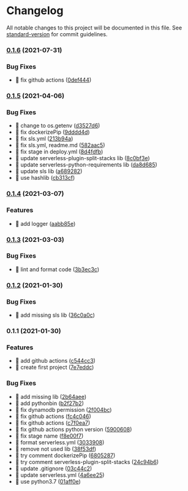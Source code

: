 # Changelog

All notable changes to this project will be documented in this file. See [standard-version](https://github.com/conventional-changelog/standard-version) for commit guidelines.

### [0.1.6](https://github.com/yeukfei02/python-serverless/compare/v0.1.5...v0.1.6) (2021-07-31)


### Bug Fixes

* 🐛 fix github actions ([0def444](https://github.com/yeukfei02/python-serverless/commit/0def4446373d959f29a8a8748a7336a670974e5c))

### [0.1.5](https://github.com/yeukfei02/python-serverless/compare/v0.1.4...v0.1.5) (2021-04-06)


### Bug Fixes

* 🐛 change to os.getenv ([d3527d6](https://github.com/yeukfei02/python-serverless/commit/d3527d6fb5d97aeedbae569e0189372b59eb7935))
* 🐛 fix dockerizePip ([9dddd4d](https://github.com/yeukfei02/python-serverless/commit/9dddd4d6824341671c9ed0ef1ea2cd421cdb6272))
* 🐛 fix sls.yml ([213b94a](https://github.com/yeukfei02/python-serverless/commit/213b94a3f851fbc0966793bd756ed830e77eda8b))
* 🐛 fix sls.yml, readme.md ([582aac5](https://github.com/yeukfei02/python-serverless/commit/582aac50207aa0f05630d3f932fbd25d698546ce))
* 🐛 fix stage in deploy.yml ([8d4fdfb](https://github.com/yeukfei02/python-serverless/commit/8d4fdfb069277fe9d42c87788ba2b0a1a801fa49))
* 🐛 update serverless-plugin-split-stacks lib ([8c0bf3e](https://github.com/yeukfei02/python-serverless/commit/8c0bf3e25a330cd3d3d445646385b6432d9ed331))
* 🐛 update serverless-python-requirements lib ([da8d685](https://github.com/yeukfei02/python-serverless/commit/da8d685d5987fb0c368510d419c1c92e7bc911d1))
* 🐛 update sls lib ([a689282](https://github.com/yeukfei02/python-serverless/commit/a68928291769a182003b32efb98735ea5b0f9f69))
* 🐛 use hashlib ([cb313cf](https://github.com/yeukfei02/python-serverless/commit/cb313cff08b0b97fd508bc29339688fa36be43e7))

### [0.1.4](https://github.com/yeukfei02/python-serverless/compare/v0.1.3...v0.1.4) (2021-03-07)


### Features

* 🎸 add logger ([aabb85e](https://github.com/yeukfei02/python-serverless/commit/aabb85e84c7b2a3d6e96695933663adc3e29e576))

### [0.1.3](https://github.com/yeukfei02/python-serverless/compare/v0.1.2...v0.1.3) (2021-03-03)


### Bug Fixes

* 🐛 lint and format code ([3b3ec3c](https://github.com/yeukfei02/python-serverless/commit/3b3ec3c62a0422d4f28446d458e668dd0c17d419))

### [0.1.2](https://github.com/yeukfei02/python-serverless/compare/v0.1.1...v0.1.2) (2021-01-30)


### Bug Fixes

* 🐛 add missing sls lib ([36c0a0c](https://github.com/yeukfei02/python-serverless/commit/36c0a0cb380cbecd12acb8ecfacdd767f596f4b8))

### 0.1.1 (2021-01-30)


### Features

* 🎸 add github actions ([c544cc3](https://github.com/yeukfei02/python-serverless/commit/c544cc32e4c4f949f40f5213e599ef8af5697260))
* 🎸 create first project ([7e7eddc](https://github.com/yeukfei02/python-serverless/commit/7e7eddc2ea25415b7a91f0ea1a6ac9be9dca3cfb))


### Bug Fixes

* 🐛 add missing lib ([2b64aee](https://github.com/yeukfei02/python-serverless/commit/2b64aeebf922a912f5dd8900545e7cac0678ca9c))
* 🐛 add pythonbin ([b2f27b2](https://github.com/yeukfei02/python-serverless/commit/b2f27b2c896c652214dc36ba3fc2572919b37b17))
* 🐛 fix dynamodb permission ([2f004bc](https://github.com/yeukfei02/python-serverless/commit/2f004bce137595a1e19b4260d12d6117002380be))
* 🐛 fix github actions ([fc4c046](https://github.com/yeukfei02/python-serverless/commit/fc4c0464df29892a763bd444dc82e7422084f7d4))
* 🐛 fix github actions ([c7f0ea7](https://github.com/yeukfei02/python-serverless/commit/c7f0ea72a4fb3d10872820b6daec2e84538bf877))
* 🐛 fix github actions python version ([5900608](https://github.com/yeukfei02/python-serverless/commit/590060875a037d7db9b16814bb6216eee51d7260))
* 🐛 fix stage name ([f8e00f7](https://github.com/yeukfei02/python-serverless/commit/f8e00f708af7d3008490007110d7b96ab9110359))
* 🐛 format serverless.yml ([3033908](https://github.com/yeukfei02/python-serverless/commit/3033908869302274a52d5fc2de4ae93e9ebcf8a4))
* 🐛 remove not used lib ([38f53df](https://github.com/yeukfei02/python-serverless/commit/38f53dfd5d501f32ef294852f501c53660b60838))
* 🐛 try comment dockerizePip ([6805287](https://github.com/yeukfei02/python-serverless/commit/6805287c4929675a5d175a69e6cd87962dac23ba))
* 🐛 try comment serverless-plugin-split-stacks ([24c94b6](https://github.com/yeukfei02/python-serverless/commit/24c94b609c7d7b0891dd501d691b81f990833db7))
* 🐛 update .gitignore ([03c44c2](https://github.com/yeukfei02/python-serverless/commit/03c44c25f9fa353d3de27393fe8bd9a5655ff8a9))
* 🐛 update serverless.yml ([4a6ee25](https://github.com/yeukfei02/python-serverless/commit/4a6ee2552894498b2d6dedefb3fa674ba39881e5))
* 🐛 use python3.7 ([01aff0e](https://github.com/yeukfei02/python-serverless/commit/01aff0efbb609a9be1603a78ce3b3bfd8232d9b5))
